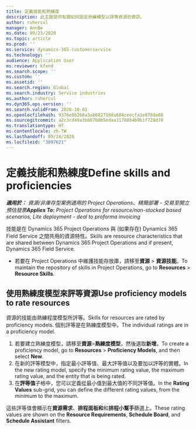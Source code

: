 ```yaml
---
title: 定義技能和熟練度
description: 此主題提供有關如何設定熟練模型以評等資源的資訊。
author: ruhercul
manager: AnnBe
ms.date: 09/23/2020
ms.topic: article
ms.prod: ''
ms.service: dynamics-365-customerservice
ms.technology: ''
audience: Application User
ms.reviewer: kfend
ms.search.scope: ''
ms.custom: ''
ms.assetid: ''
ms.search.region: Global
ms.search.industry: Service industries
ms.author: ruhercul
ms.dyn365.ops.version: ''
ms.search.validFrom: 2020-10-01
ms.openlocfilehash: 9376e0b268a3ab682716da604ceecfa1e878da68
ms.sourcegitcommit: a2c3cd49a3b667b8b5edaa31788b4b9b1f728d78
ms.translationtype: HT
ms.contentlocale: zh-TW
ms.lasthandoff: 09/28/2020
ms.locfileid: "3897621"
---
```

# <a name="define-skills-and-proficiencies"></a><span data-ttu-id="209ed-103">定義技能和熟練度</span><span class="sxs-lookup"><span data-stu-id="209ed-103">Define skills and proficiencies</span></span>

<span data-ttu-id="209ed-104">_**適用於：** 資源/非庫存型案例適用的 Project Operations、精簡部署 - 交易至開立預估發票_</span><span class="sxs-lookup"><span data-stu-id="209ed-104">_**Applies To:** Project Operations for resource/non-stocked based scenarios, Lite deployment - deal to proforma invoicing_</span></span>

<span data-ttu-id="209ed-105">技能是在 Dynamics 365 Project Operations 與 (如果存在) Dynamics 365 Field Service 之間共用的資源特性。</span><span class="sxs-lookup"><span data-stu-id="209ed-105">Skills are resource characteristics that are shared between Dynamics 365 Project Operations and if present, Dynamics 365 Field Service.</span></span> 

- <span data-ttu-id="209ed-106">若要在 Project Operations 中維護技能存放庫，請移至**資源** \> **資源技能**。</span><span class="sxs-lookup"><span data-stu-id="209ed-106">To maintain the repository of skills in Project Operations, go to **Resources** \> **Resource Skills**.</span></span> 

## <a name="use-proficiency-models-to-rate-resources"></a><span data-ttu-id="209ed-107">使用熟練度模型來評等資源</span><span class="sxs-lookup"><span data-stu-id="209ed-107">Use proficiency models to rate resources</span></span>

<span data-ttu-id="209ed-108">資源的技能由熟練程度模型所評等。</span><span class="sxs-lookup"><span data-stu-id="209ed-108">Skills for resources are rated by proficiency models.</span></span> <span data-ttu-id="209ed-109">個別評等是在熟練度模型中。</span><span class="sxs-lookup"><span data-stu-id="209ed-109">The individual ratings are in a proficiency model.</span></span> 

1. <span data-ttu-id="209ed-110">若要建立熟練度模型，請移至**資源**\>**熟練度模型**，然後選取**新增**。</span><span class="sxs-lookup"><span data-stu-id="209ed-110">To create a proficiency model, go to **Resources** \> **Proficiency Models**, and then select **New**.</span></span>
2. <span data-ttu-id="209ed-111">在新的評等模型中，指定最小評等值、最大評等值以及要加以評等的實體。</span><span class="sxs-lookup"><span data-stu-id="209ed-111">In the new rating model, specify the minimum rating value, the maximum rating value, and the entity that is being rated.</span></span>
3. <span data-ttu-id="209ed-112">在**評等值**子格中，您可以定義從最小值到最大值的不同評等值。</span><span class="sxs-lookup"><span data-stu-id="209ed-112">In the **Rating Values** sub-grid, you can define the different rating values, from the minimum to the maximum.</span></span>


<span data-ttu-id="209ed-113">這些評等值會顯示在**資源需求**、**排程面板和**和**排程小幫手**篩選上。</span><span class="sxs-lookup"><span data-stu-id="209ed-113">These rating values are shown on the **Resource Requirements**, **Schedule Board**, and **Schedule Assistant** filters.</span></span>

